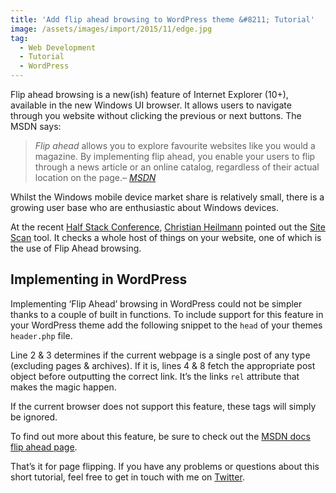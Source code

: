 ```yaml
---
title: 'Add flip ahead browsing to WordPress theme &#8211; Tutorial'
image: /assets/images/import/2015/11/edge.jpg
tag:
  - Web Development
  - Tutorial
  - WordPress
---
```

Flip ahead browsing is a new(ish) feature of&nbsp;Internet Explorer (10+), available in the new Windows UI browser. It allows users to navigate through you website without clicking the previous or next buttons. The MSDN&nbsp;says:

> _Flip ahead_ allows you to explore favourite websites like you would a magazine. By implementing flip ahead, you enable your users to flip through a news article or an online catalog, regardless of their actual location on the page.<cite>&#8211; <a title="Flip ahead browsing" href="https://msdn.microsoft.com/en-us/library/jj883726(v=vs.85).aspx">MSDN</a></cite>


Whilst the Windows mobile device market share&nbsp;is relatively small, there is a growing user base who are enthusiastic about Windows devices.

At the recent&nbsp;[Half Stack Conference](http://halfstackconf.com/ "Half Stack"), [Christian Heilmann](https://twitter.com/codepo8 "Christian Heilmann Twitter") pointed out the [Site Scan](https://dev.windows.com/en-us/microsoft-edge/tools/staticscan/ "Site Scan") tool. It checks a whole host&nbsp;of things on your website, one of which is the use of Flip Ahead browsing.

## Implementing in WordPress

Implementing &#8216;Flip Ahead&#8217; browsing in WordPress could not be simpler thanks to a couple of built in functions.&nbsp;To include support&nbsp;for this feature in your WordPress theme add the following snippet to the `head` of your themes `header.php` file.

<script src="https://gist.github.com/tonyedwardspz/974331e00da41f510c6d.js"></script>

Line 2 & 3 determines if the current webpage is a single post of any type (excluding pages & archives). If it is, lines 4 & 8 fetch the appropriate post object before outputting the correct link. It&#8217;s the links `rel` attribute that makes the magic happen.

If the current browser does not support this feature, these tags will simply be ignored.

To find out more about this feature, be sure to check out the [MSDN docs flip ahead page](https://msdn.microsoft.com/en-us/library/jj883726(v=vs.85).aspx "Flip Ahead").

That&#8217;s it for page flipping. If you have any problems or questions about this short tutorial, feel free to get in touch with me on [Twitter](https://twitter.com/tonyedwardspz "Tony Edwards Software Cornwall").
